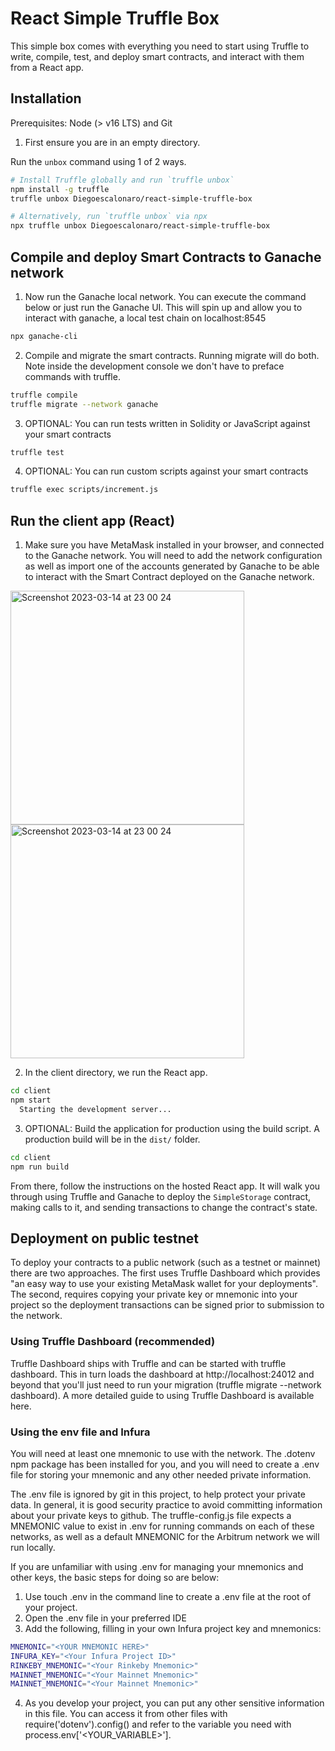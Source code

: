 # React Simple Truffle Box

This simple box comes with everything you need to start using Truffle to write, compile, test, and deploy smart contracts, and interact with them from a React app.

## Installation

Prerequisites: Node (> v16 LTS) and Git

1. First ensure you are in an empty directory.

Run the `unbox` command using 1 of 2 ways.

```sh
# Install Truffle globally and run `truffle unbox`
npm install -g truffle
truffle unbox Diegoescalonaro/react-simple-truffle-box
```

```sh
# Alternatively, run `truffle unbox` via npx
npx truffle unbox Diegoescalonaro/react-simple-truffle-box
```

## Compile and deploy Smart Contracts to Ganache network

1. Now run the Ganache local network. You can execute the command below or just run the Ganache UI. This will spin up and allow you to interact with ganache, a local test chain on localhost:8545

```sh
npx ganache-cli
```

2. Compile and migrate the smart contracts. Running migrate will do both. Note inside the development console we don't have to preface commands with truffle.

```sh
truffle compile
truffle migrate --network ganache
```

3. OPTIONAL: You can run tests written in Solidity or JavaScript against your smart contracts

```sh
truffle test
```

4. OPTIONAL: You can run custom scripts against your smart contracts
```sh
truffle exec scripts/increment.js
```

## Run the client app (React)

1. Make sure you have MetaMask installed in your browser, and connected to the Ganache network. You will need to add the network configuration as well as import one of the accounts generated by Ganache to be able to interact with the Smart Contract deployed on the Ganache network.


<img width="374" alt="Screenshot 2023-03-14 at 23 00 24" src="https://user-images.githubusercontent.com/26909731/225150831-d00a9fe5-e8ea-48bf-91a7-5705707fe86d.png">

<img width="374" alt="Screenshot 2023-03-14 at 23 00 24" src="https://user-images.githubusercontent.com/26909731/225151437-a61de8f3-f6ce-4e4a-9e41-cd8ee6c98fb5.png">


2. In the client directory, we run the React app. 

```sh
cd client
npm start
  Starting the development server...
```

3. OPTIONAL: Build the application for production using the build script. A production build will be in the `dist/` folder.
```sh
cd client
npm run build
```

From there, follow the instructions on the hosted React app. It will walk you through using Truffle and Ganache to deploy the `SimpleStorage` contract, making calls to it, and sending transactions to change the contract's state.


## Deployment on public testnet

To deploy your contracts to a public network (such as a testnet or mainnet) there are two approaches. The first uses Truffle Dashboard which provides "an easy way to use your existing MetaMask wallet for your deployments". The second, requires copying your private key or mnemonic into your project so the deployment transactions can be signed prior to submission to the network.

### Using Truffle Dashboard (recommended)

Truffle Dashboard ships with Truffle and can be started with truffle dashboard. This in turn loads the dashboard at http://localhost:24012 and beyond that you'll just need to run your migration (truffle migrate --network dashboard). A more detailed guide to using Truffle Dashboard is available here.

### Using the env file and Infura

You will need at least one mnemonic to use with the network. The .dotenv npm package has been installed for you, and you will need to create a .env file for storing your mnemonic and any other needed private information.

The .env file is ignored by git in this project, to help protect your private data. In general, it is good security practice to avoid committing information about your private keys to github. The truffle-config.js file expects a MNEMONIC value to exist in .env for running commands on each of these networks, as well as a default MNEMONIC for the Arbitrum network we will run locally.

If you are unfamiliar with using .env for managing your mnemonics and other keys, the basic steps for doing so are below:

1. Use touch .env in the command line to create a .env file at the root of your project.
2. Open the .env file in your preferred IDE 
3. Add the following, filling in your own Infura project key and mnemonics:

```sh
MNEMONIC="<YOUR MNEMONIC HERE>"
INFURA_KEY="<Your Infura Project ID>"
RINKEBY_MNEMONIC="<Your Rinkeby Mnemonic>"
MAINNET_MNEMONIC="<Your Mainnet Mnemonic>"
MAINNET_MNEMONIC="<Your Mainnet Mnemonic>"
```
  
4. As you develop your project, you can put any other sensitive information in this file. You can access it from other files with require('dotenv').config() and refer to the variable you need with process.env['<YOUR_VARIABLE>'].
